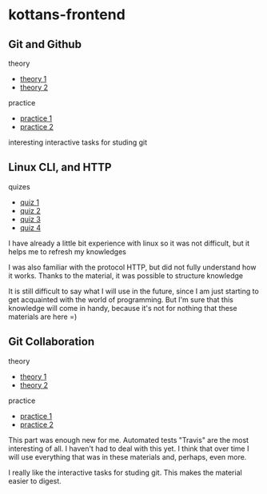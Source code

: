 # kottans-frontend

## Git and Github
theory
* [theory 1](https://github.com/Meylin-V/kottans-frontend/blob/main/task1_git_github/1.png) 
* [theory 2](https://github.com/Meylin-V/kottans-frontend/blob/main/task1_git_github/2.png) 

practice
* [practice 1](https://github.com/Meylin-V/kottans-frontend/blob/main/task1_git_github/ex1.png) 
* [practice 2](https://github.com/Meylin-V/kottans-frontend/blob/main/task1_git_github/ex2.png)

interesting interactive tasks for studing git


## Linux CLI, and HTTP
quizes
* [quiz 1](https://github.com/Meylin-V/kottans-frontend/blob/main/task2_linux/q1.png)
* [quiz 2](https://github.com/Meylin-V/kottans-frontend/blob/main/task2_linux/q1.png)
* [quiz 3](https://github.com/Meylin-V/kottans-frontend/blob/main/task2_linux/q1.png)
* [quiz 4](https://github.com/Meylin-V/kottans-frontend/blob/main/task2_linux/q1.png)

I have already a little bit experience with linux so it was not difficult, but it helps me to refresh my knowledges

I was also familiar with the protocol HTTP, but did not fully understand how it works. Thanks to the material, it was possible to structure knowledge

It is still difficult to say what I will use in the future, since I am just starting to get acquainted with the world of programming. But I'm sure that this knowledge will come in handy, because it's not for nothing that these materials are here =)

## Git Collaboration
theory
* [theory 1](https://github.com/Meylin-V/kottans-frontend/blob/main/task_git_collaboration/theory1.png) 
* [theory 2](https://github.com/Meylin-V/kottans-frontend/blob/main/task_git_collaboration/theory2.png) 

practice
* [practice 1](https://github.com/Meylin-V/kottans-frontend/blob/main/task_git_collaboration/practice1.png) 
* [practice 2](https://github.com/Meylin-V/kottans-frontend/blob/main/task_git_collaboration/practice2.png)

This part was enough new for me. Automated tests "Travis" are the most interesting of all. I haven't had to deal with this yet. I think that over time I will use everything that was in these materials and, perhaps, even more.

I really like the interactive tasks for studing git. This makes the material easier to digest.